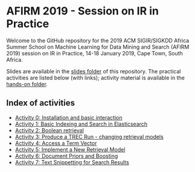 # AFIRM 2019 - Session on IR in Practice

Welcome to the GitHub repository for the 2019 ACM SIGIR/SIGKDD Africa Summer School on Machine Learning for Data Mining and Search (AFIRM 2019) session on IR in Practice, 14-18 January 2019, Cape Town, South Africa. 

Slides are available in the [slides folder](https://github.com/ielab/afirm2019/tree/master/slides) of this repository. The practical activities are listed below (with links); activity material is available in the [hands-on folder](https://github.com/ielab/afirm2019/tree/master/hands-on).

## Index of activities

* [Activity 0: Installation and basic interaction](https://github.com/ielab/afirm2019/tree/master/hands-on/activity-0)
* [Activity 1: Basic Indexing and Search in Elasticsearch](https://github.com/ielab/afirm2019/tree/master/hands-on/activity-1)
* [Activity 2: Boolean retrieval](https://github.com/ielab/afirm2019/tree/master/hands-on/activity-2)
* [Activity 3: Produce a TREC Run - changing retrieval models](https://github.com/ielab/afirm2019/tree/master/hands-on/activity-3)
* [Activity 4: Access a Term Vector](https://github.com/ielab/afirm2019/tree/master/hands-on/activity-4)
* [Activity 5: Implement a New Retrieval Model](https://github.com/ielab/afirm2019/tree/master/hands-on/activity-5)
* [Activity 6: Document Priors and Boosting](https://github.com/ielab/afirm2019/tree/master/hands-on/activity-6)
* [Activity 7: Text Snippetting for Search Results](https://github.com/ielab/afirm2019/tree/master/hands-on/activity-8)
